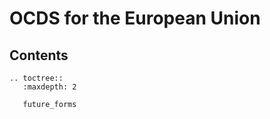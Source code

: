 # OCDS for the European Union

## Contents

```eval_rst
.. toctree::
   :maxdepth: 2

   future_forms
```
